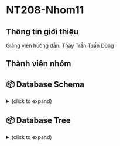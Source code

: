 # NT208-Nhom11

## Thông tin giới thiệu
Giảng viên hướng dẫn: Thày Trần Tuấn Dũng

## Thành viên nhóm

<h2>📦 Database Schema</h2>
<details> <summary>(click to expand)</summary>
 <br>
 <details> <summary><strong>Users (Collection)</strong></summary>
  
 <h2> Users (Collection) </h2>
 Each user document contains personal details, skills, experience, and interactions.
   
  ### User Document Structure
  - **Username**: Unique identifier for the user.
  - **Email**: Unique email address.
  - **Password**: Hashed password for security.
  - **PhoneNumber**: Contact number.
  - **AvatarURL**: Link to profile picture.
  - **Skill**: List of skills.
  - **CreatedDate**: Timestamp of account creation.
  - **Experience**: Number of years of experience.
  - **CV_URL**: Link to resume.
  - **AverageRating**: Calculated from received ratings.
  
    #### RatingsReceived (Subcollection)
    - **RaterID**: Reference to the rating user.
    - **Score**: Rating score.
    - **Comment**: Feedback from the rater.
    - **RatingDate**: Timestamp.

    #### Projects (Subcollection)
    - **ProjectsID**: Reference to the project in the projects collection
    - **IsSucceed**: True || False (True mean the project is completed | False mean the user failed to deliver the project)
    - **IsOwned**: True || False (True mean this projects is owned/posted by this user | false mean this user is a participant) (if IsOwned = True, IsSucceed can not be False)
    - **AppliedDate**: Timestamp of application.
    - **ExpiredDate**: Deadline for project involvement. ( If the product have not been deliver after this date, it will be consider failed)

    #### Rooms (Subcollection)
    - **RoomID**: Unique identifier for the chat room.
    - **Participants**: List of UserIDs in the chat room.
      
      ##### Messages (Subcollection within Rooms)
      - **SenderID**: Link to the file.
      - **MessageText**: Content of the message.
      - **SentDate**: Timestamp.

         ##### Attachments (Subcollection within Messages)
         - **FileURL**: Link to the file. 
         - **FileType**: Type of the file.
         - **SentDate**: Timestamp.
  </details>
  
  <details><summary><strong>Companies (Collection)</strong></summary>
   
## Companies (Collection)
  Each company document contains information about a company.

  ### Company Document Structure
  - **Name**: Company name.
  - **Address**: Company location.
  - **AvatarURL**: Link to company profile image.
  - **AverageRating**: Computed from received ratings.
  - **OwnerID**: Reference to the owner user.
  - **Description**: Company bio.
    
    #### RatingsReceived (Subcollection)
    - **RaterID**: Reference to the rating user.
    - **Score**: Rating score.
    - **Comment**: Feedback from the rater.
    - **RatingDate**: Timestamp.

  </details>

  <details><summary><strong>Projects (Collection)</strong></summary>
   
## Projects (Collection)
  Each project document represents a posted job opportunity.

  ### Project Document Structure
  - **ProjectName**: Name of the project.
  - **UploadedDate**: Timestamp of posting.
  - **ExpiredDate**: Deadline for applications.
  - **MinSalary**: Financial estimate for the project.
  - **MaxSalary**: Financial estimate for the project.
  - **OwnerID**: Reference to the project owner.
  - **Description**: Details of the project.
  - **WorkingType**: Remote or on-site.
  - **WorkingPlace**: Location or online.
  - **Field**: Project category.
  - **Status**: Current state of the project.
  - **AverageRating**: Computed from received ratings.
    
    #### Applicants (Subcollection)
    - **AppliedDate**: Timestamp of application.
    - **Status**: "pending", "accepted", or "rejected".

    #### RatingsReceived (Subcollection)
    - **RaterID**: Reference to the rating user.
    - **Score**: Rating score.
    - **Comment**: Feedback from the rater.
    - **RatingDate**: Timestamp.

  </details>

  <details><summary><strong>Messages (Collection)</strong></summary>
   
## Messages (Collection)
  Global storage for messages between users.

  ### Message Document Structure
  - **SenderID**: Reference to sender.
  - **ReceiverID**: Reference to receiver.
  - **MessageText**: Content of the message.
  - **SentDate**: Timestamp.
    
    #### Attachments (Subcollection)
    - **FileURL**: Link to the file.
    - **FileType**: Type of the file.
    - **SentDate**: Timestamp.

  </details>
  
  <details><summary><strong>Payments (Collection)</strong></summary>
   
## Payments (Collection)
  Handles salary payments between users.

  ### Payment Document Structure
  - **SenderID**: Reference to the payer.
  - **ReceiverID**: Reference to the payee.
  - **Amount**: Amount paid.
  - **PaymentMethod**: Payment service used.
  - **TransactionStatus**: "pending", "falied", "completed", etc.
  - **PaymentDate**: Timestamp of transaction.
    
  </details>
  
</details>
<h2>📦 Database Tree</h2>
<details> <summary>(click to expand)</summary>
  <pre><code>
├── 📁 <strong>Users</strong><br>
│   ├── 📄 <code>Username</code>: string 🟊 <strong>Unique</strong><br>
│   ├── 📄 <code>Email</code>: string 🟊 <strong>Unique</strong><br>
│   ├── 📄 <code>Password</code>: string <br>
│   ├── 📄 <code>PhoneNumber</code>: string<br>
│   ├── 📄 <code>AvatarURL</code>: string<br>
│   ├── 📄 <code>Skill</code>: array of string<br>
│   ├── 📄 <code>CreatedDate</code>: timestamp<br>
│   ├── 📄 <code>Experience</code>: number<br>
│   ├── 📄 <code>CV_URL</code>: string<br>
│   ├── 📄 <code>AverageRating</code>: number<br>
│   ├── 📁 <strong>RatingsReceived</strong><br>
│   │   ├── 📄 <code>RaterID</code>: reference to user<br>
│   │   ├── 📄 <code>Score</code>: number<br>
│   │   ├── 📄 <code>Comment</code>: string<br>
│   │   └── 📄 <code>RatingDate</code>: timestamp<br>
│   ├── 📁 <strong>Projects</strong><br>
│   │   ├── 📄 <code>ProjectsID</code>: reference to project<br>
│   │   ├── 📄 <code>IsSucceed</code>: boolean<br>
│   │   ├── 📄 <code>IsOwned</code>: boolean<br>
│   │   ├── 📄 <code>AppliedDate</code>: timestamp<br>
│   │   └── 📄 <code>ExpiredDate</code>: timestamp<br>
│   └── 📁 <strong>Rooms</strong><br>
│       ├── 📄 <code>RoomID</code>: string 🟊 <strong>Unique</strong><br>
│       ├── 📄 <code>Participants</code>: array of string of users ID<br>
│       └── 📁 <strong>Messages</strong><br>
│           ├── 📄 <code>SenderID</code>: reference to user<br>
│           ├── 📄 <code>MessageText</code>: string<br>
│           ├── 📄 <code>SentDate</code>: timestamp<br>
│           └── 📁 <strong>Attachments</strong><br>
│               ├── 📄 <code>FileURL</code>: string<br>
│               ├── 📄 <code>FileType</code>: string<br>
│               └── 📄 <code>SentDate</code>: timestamp<br>
│ 
├── 📁 <strong>Companies</strong><br>
│   ├── 📄 <code>Name</code>: string 🟊 <strong>Unique</strong><br>
│   ├── 📄 <code>Address</code>: string<br>
│   ├── 📄 <code>AvatarURL</code>: string<br>
│   ├── 📄 <code>AverageRating</code>: number<br>
│   ├── 📄 <code>OwnerID</code>: reference<br>
│   ├── 📄 <code>Description</code>: string<br>
│   └── 📁 <strong>RatingsReceived</strong><br>
│       ├── 📄 <code>RaterID</code>: reference to user<br>
│       ├── 📄 <code>Score</code>: number<br>
│       ├── 📄 <code>Comment</code>: string<br>
│       └── 📄 <code>RatingDate</code>: timestamp<br>
│
├── 📁 <strong>Projects</strong><br>
│   ├── 📄 <code>ProjectName</code>: string <br>
│   ├── 📄 <code>UploadedDate</code>: timestamp<br>
│   ├── 📄 <code>ExpiredDate</code>: timestamp<br>
│   ├── 📄 <code>MinSalary</code>: number<br>
│   ├── 📄 <code>MaxSalary</code>: number<br>
│   ├── 📄 <code>OwnerID</code>: reference to user<br>
│   ├── 📄 <code>Description</code>: string<br>
│   ├── 📄 <code>WorkingType</code>: string<br>
│   ├── 📄 <code>WorkingPlace</code>: string<br>
│   ├── 📄 <code>Field</code>: string<br>
│   ├── 📄 <code>Status</code>: string<br>
│   ├── 📄 <code>AverageRating</code>: number<br>
│   ├── 📁 <strong>Applicants</strong><br>
│   │   ├── 📄 <code>AppliedDate</code>: timestamp<br>
│   │   └── 📄 <code>Status</code>: string<br>
│   └── 📁 <strong>RatingsReceived</strong><br>
│       ├── 📄 <code>RaterID</code>: reference to user<br>
│       ├── 📄 <code>Score</code>: number<br>
│       ├── 📄 <code>Comment</code>: string<br>
│       └── 📄 <code>RatingDate</code>: timestamp<br>
│
├── 📁 <strong>Messages</strong><br>
│   ├── 📄 <code>SenderID</code>: reference to user<br>
│   ├── 📄 <code>ReceiverID</code>: reference to user<br>
│   ├── 📄 <code>MessageText</code>: string<br>
│   ├── 📄 <code>SentDate</code>: timestamp<br>
│   └── 📁 <strong>Attachments</strong><br>
│       ├── 📄 <code>FileURL</code>: string<br>
│       ├── 📄 <code>FileType</code>: string<br>
│       └── 📄 <code>SentDate</code>: timestamp<br>
│
└── 📁 <strong>Payments</strong><br>
    ├── 📄 <code>SenderID</code>: reference to user<br>
    ├── 📄 <code>ReceiverID</code>: reference to user<br>
    ├── 📄 <code>Amount</code>: number<br>
    ├── 📄 <code>PaymentMethod</code>: string<br>
    ├── 📄 <code>TransactionStatus</code>: string<br>
    └── 📄 <code>PaymentDate</code>: timestamp<br>
    </code></pre>
</details>
